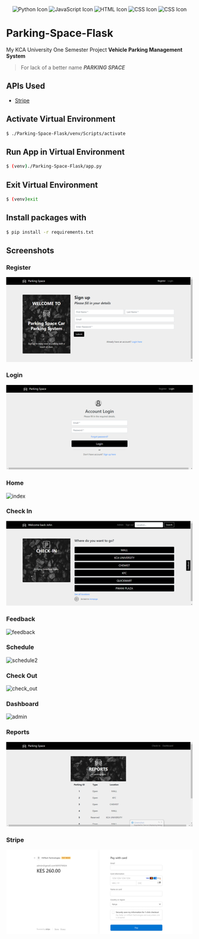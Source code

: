 <div align="center">
  <img src="https://img.icons8.com/color/96/000000/python.png" alt="Python Icon" width="60" height="60" />
  <img src="https://img.icons8.com/color/96/000000/javascript.png" alt="JavaScript Icon" width="60" height="60" />
  <img src="https://img.icons8.com/color/96/000000/html-5--v1.png" alt="HTML Icon" width="60" height="60" />
  <img src="https://img.icons8.com/color/96/000000/css3.png" alt="CSS Icon" width="60" height="60" />
  <img src="https://img.icons8.com/color/96/000000/bootstrap.png" alt="CSS Icon" width="60" height="60" />
</div>

# Parking-Space-Flask

My KCA University One Semester Project
**Vehicle Parking Management System**

> For lack of a better name
> **_PARKING SPACE_**

## APIs Used

-   [Stripe](https://stripe.com/)

## Activate Virtual Environment

```bash
$ ./Parking-Space-Flask/venv/Scripts/activate
```

## Run App in Virtual Environment

```bash
$ (venv)./Parking-Space-Flask/app.py
```

## Exit Virtual Environment

```bash
$ (venv)exit
```

## Install packages with

```bash
$ pip install -r requirements.txt
```

## Screenshots

### Register

![register.png](https://github.com/wxllxngton/Parking-Space-Flask/blob/main/screenshots/register.png)

### Login

![login.png](https://github.com/wxllxngton/Parking-Space-Flask/blob/main/screenshots/login.png)

### Home

![index](https://github.com/wxllxngton/Parking-Space-Flask/assets/79745456/3b95aedc-b618-4662-8a6f-3a5263907950)


### Check In

![home.png](https://github.com/wxllxngton/Parking-Space-Flask/blob/main/screenshots/home.png)

### Feedback

![feedback](https://github.com/wxllxngton/Parking-Space-Flask/assets/79745456/91730894-7f07-40d9-8dbb-8314f0ea1d4b)

### Schedule

![schedule2](https://github.com/wxllxngton/Parking-Space-Flask/assets/79745456/45dac3c7-749e-4dc8-8e1c-c707e5b274f9)

### Check Out

![check_out](https://github.com/wxllxngton/Parking-Space-Flask/assets/79745456/6733b5f1-4185-4b51-a671-db7ac9296e14)

### Dashboard

![admin](https://github.com/wxllxngton/Parking-Space-Flask/assets/79745456/a91eeee4-662c-4606-a47c-a8456b58866d)


### Reports

![reports.png](https://github.com/wxllxngton/Parking-Space-Flask/blob/main/screenshots/reports.png)

### Stripe

![stripe.png](https://github.com/wxllxngton/Parking-Space-Flask/blob/main/screenshots/stripe.png)
